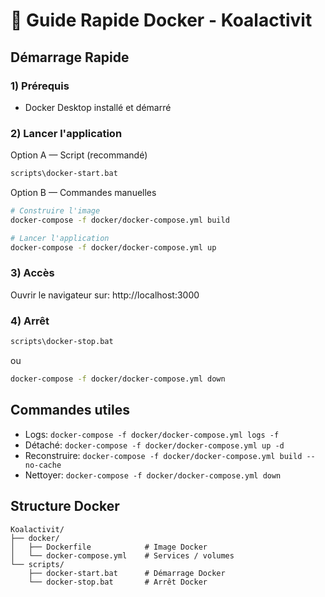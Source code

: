 # 🚀 Guide Rapide Docker - Koalactivit

## Démarrage Rapide

### 1) Prérequis
- Docker Desktop installé et démarré

### 2) Lancer l'application

Option A — Script (recommandé)

```bat
scripts\docker-start.bat
```

Option B — Commandes manuelles

```bash
# Construire l'image
docker-compose -f docker/docker-compose.yml build

# Lancer l'application
docker-compose -f docker/docker-compose.yml up
```

### 3) Accès
Ouvrir le navigateur sur: http://localhost:3000

### 4) Arrêt

```bat
scripts\docker-stop.bat
```

ou

```bash
docker-compose -f docker/docker-compose.yml down
```

## Commandes utiles

- Logs: `docker-compose -f docker/docker-compose.yml logs -f`
- Détaché: `docker-compose -f docker/docker-compose.yml up -d`
- Reconstruire: `docker-compose -f docker/docker-compose.yml build --no-cache`
- Nettoyer: `docker-compose -f docker/docker-compose.yml down`

## Structure Docker

```
Koalactivit/
├── docker/
│   ├── Dockerfile            # Image Docker
│   └── docker-compose.yml    # Services / volumes
└── scripts/
    ├── docker-start.bat      # Démarrage Docker
    └── docker-stop.bat       # Arrêt Docker
```

